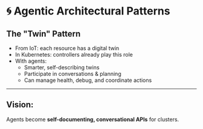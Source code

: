 # 🌀 Agentic Architectural Patterns

## The "Twin" Pattern
- From IoT: each resource has a digital twin  
- In Kubernetes: controllers already play this role  
- With agents:  
  - Smarter, self-describing twins  
  - Participate in conversations & planning  
  - Can manage health, debug, and coordinate actions

---

**Vision:** 
----

Agents become **self-documenting, conversational APIs** for clusters.
